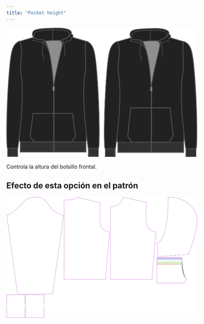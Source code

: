 ```yaml
---
title: "Pocket height"
---
```


![Altura de bolsillo](./pocketheight.svg)

Controla la altura del bolsillo frontal.

## Efecto de esta opción en el patrón

![Esta imagen muestra el efecto de esta opción superponiendo varias variantes que tienen un valor diferente para esta opción](huey_pocketheight_sample.svg "Efecto de esta opción en el patrón")
